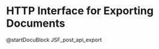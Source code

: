HTTP Interface for Exporting Documents
======================================

@startDocuBlock JSF_post_api_export
